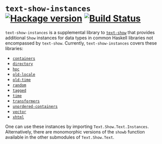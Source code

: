 # `text-show-instances` [![Hackage version](https://img.shields.io/hackage/v/text-show-instances.svg)](http://hackage.haskell.org/package/text-show-instances) [![Build Status](https://travis-ci.org/RyanGlScott/text-show-instances.svg)](https://travis-ci.org/RyanGlScott/text-show-instances)

`text-show-instances` is a supplemental library to [`text-show`](https://github.com/RyanGlScott/text-show) that provides additional `Show` instances for data types in common Haskell libraries not encompassed by `text-show`. Currently, `text-show-instances` covers these libraries:

* [`containers`](http://hackage.haskell.org/package/containers)
* [`directory`](http://hackage.haskell.org/package/directory)
* [`hpc`](http://hackage.haskell.org/package/hpc)
* [`old-locale`](http://hackage.haskell.org/package/old-locale)
* [`old-time`](http://hackage.haskell.org/package/old-time)
* [`random`](http://hackage.haskell.org/package/random)
* [`tagged`](http://hackage.haskell.org/package/tagged)
* [`time`](http://hackage.haskell.org/package/time)
* [`transformers`](http://hackage.haskell.org/package/transformers)
* [`unordered-containers`](http://hackage.haskell.org/package/unordered-containers)
* [`vector`](http://hackage.haskell.org/package/vector)
* [`xhtml`](http://hackage.haskell.org/package/xhtml)

One can use these instances by importing `Text.Show.Text.Instances`. Alternatively, there are monomorphic versions of the `showb` function available in the other submodules of `Text.Show.Text`.